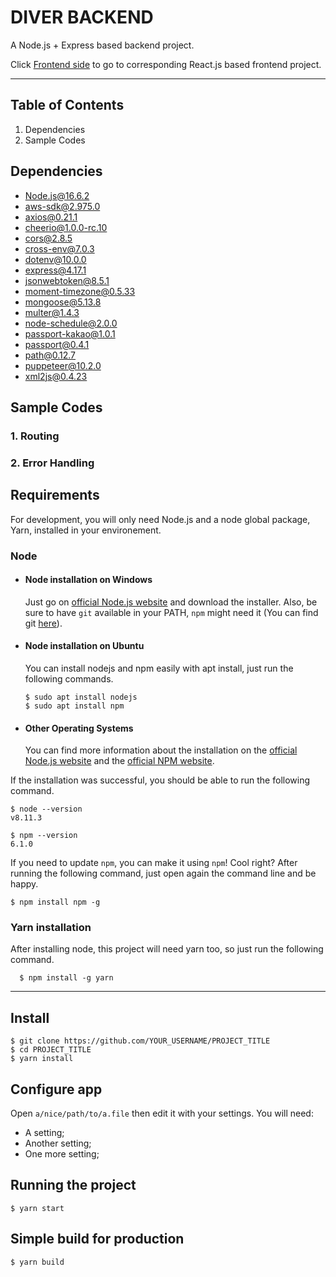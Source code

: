 # DIVER BACKEND

A Node.js + Express based backend project.

Click [Frontend side](https://github.com/sharingBookReview-SERVICE/sharingBookReview-FE) to go to corresponding React.js based frontend project. 


---

## Table of Contents

1. Dependencies
2. Sample Codes

## Dependencies

- Node.js@16.6.2
- aws-sdk@2.975.0
- axios@0.21.1
- cheerio@1.0.0-rc.10
- cors@2.8.5
- cross-env@7.0.3
- dotenv@10.0.0
- express@4.17.1
- jsonwebtoken@8.5.1
- moment-timezone@0.5.33
- mongoose@5.13.8
- multer@1.4.3
- node-schedule@2.0.0
- passport-kakao@1.0.1
- passport@0.4.1
- path@0.12.7
- puppeteer@10.2.0
- xml2js@0.4.23

## Sample Codes

### 1. Routing
### 2. Error Handling


## Requirements

For development, you will only need Node.js and a node global package, Yarn, installed in your environement.

### Node
- #### Node installation on Windows

  Just go on [official Node.js website](https://nodejs.org/) and download the installer.
  Also, be sure to have `git` available in your PATH, `npm` might need it (You can find git [here](https://git-scm.com/)).

- #### Node installation on Ubuntu

  You can install nodejs and npm easily with apt install, just run the following commands.

      $ sudo apt install nodejs
      $ sudo apt install npm

- #### Other Operating Systems
  You can find more information about the installation on the [official Node.js website](https://nodejs.org/) and the [official NPM website](https://npmjs.org/).

If the installation was successful, you should be able to run the following command.

    $ node --version
    v8.11.3

    $ npm --version
    6.1.0

If you need to update `npm`, you can make it using `npm`! Cool right? After running the following command, just open again the command line and be happy.

    $ npm install npm -g

###
### Yarn installation
After installing node, this project will need yarn too, so just run the following command.

      $ npm install -g yarn

---

## Install

    $ git clone https://github.com/YOUR_USERNAME/PROJECT_TITLE
    $ cd PROJECT_TITLE
    $ yarn install

## Configure app

Open `a/nice/path/to/a.file` then edit it with your settings. You will need:

- A setting;
- Another setting;
- One more setting;

## Running the project

    $ yarn start

## Simple build for production

    $ yarn build